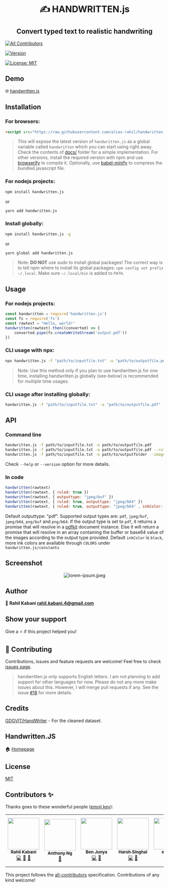 <h1 align="center">✍️ HANDWRITTEN.js</h1>
<h2 align="center">Convert typed text to realistic handwriting</h2>

<!-- ALL-CONTRIBUTORS-BADGE:START - Do not remove or modify this section -->
[![All Contributors](https://img.shields.io/badge/all_contributors-7-orange.svg?style=flat-square)](#contributors-)
<!-- ALL-CONTRIBUTORS-BADGE:END -->

[![Version](https://img.shields.io/npm/v/handwritten.js.svg)](https://www.npmjs.com/package/handwritten.js)

[![License: MIT](https://img.shields.io/badge/License-MIT-yellow.svg)](https://github.com/alias-rahil/handwritten.js/blob/master/LICENSE)

## Demo

🌐 [handwritten.js](https://alias-rahil.github.io/handwritten.js/)

## Installation

### For browsers:

```html
<script src="https://raw.githubusercontent.com/alias-rahil/handwritten.js/master/docs/handwritten.js"></script>
```

> This will expose the latest version of `handwritten.js` as a global variable called `handwritten` which you can start using right away. Check the contents of [docs/](https://github.com/alias-rahil/handwritten.js/blob/master/docs/) folder for a simple implementation. For other versions, install the required version with npm and use [browserify](https://www.npmjs.com/package/browserify) to compile it. Optionally, use [babel-minify](https://www.npmjs.com/package/babel-minify) to compress the bundled javascript file.

### For nodejs projects:

```bash
npm install handwritten.js
```

or

```bash
yarn add handwritten.js
```

### Install globally:

```bash
npm install handwritten.js -g
```

or

```bash
yarn global add handwritten.js
```

> Note: **DO NOT** use sudo to install global packages! The correct way is to tell npm where to install its global packages: `npm config set prefix ~/.local`. Make sure `~/.local/bin` is added to `PATH`.

## Usage

### For nodejs projects:

```javascript
const handwritten = require('handwritten.js')
const fs = require('fs')
const rawtext = "Hello, world!"
handwritten(rawtext).then((converted) => {
    converted.pipe(fs.createWriteStream('output.pdf'))
})
```

### CLI usage with npx:

```bash
npx handwritten.js -f "path/to/inputfile.txt" -o "path/to/outputfile.pdf"
```

> Note: Use this method only if you plan to use handwritten.js for one time, installing handwritten.js globally (see-below) is recommended for multiple time usages.

### CLI usage after installing globally:

```bash
handwritten.js -f "path/to/inputfile.txt" -o "path/to/outputfile.pdf"
```

## API

### Command line

```bash
handwritten.js -f path/to/inputfile.txt -o path/to/outputfile.pdf
handwritten.js -f path/to/inputfile.txt -o path/to/outputfile.pdf --ruled
handwritten.js -f path/to/inputfile.txt -o path/to/outputfolder --images png
```

Check `--help` or `--version` option for more details.

### In code

```javascript
handwritten(rawtext)
handwritten(rawtext, { ruled: true })
handwritten(rawtext, { outputtype: "jpeg/buf" })
handwritten(rawtext, { ruled: true, outputtype: "jpeg/b64" })
handwritten(rawtext, { ruled: true, outputtype: "jpeg/b64" , inkColor: COLORS.RED})
```

Default outputtype: "pdf". Supported output types are: `pdf`, `jpeg/buf`, `jpeg/b64`, `png/buf` and `png/b64`. If the output type is set to `pdf`, it returns a promise that will resolve in a [pdfkit](https://github.com/foliojs/pdfkit#readme) document instance. Else it will return a promise that will resolve in an array containing the buffer or base64 value of the images according to the output type provided. 
Default `inkColor` is `black`, more ink colors are available through `COLORS` under `handwritten.js/constants`

## Screenshot

<p align="center">
  <img align="center" src="https://raw.githubusercontent.com/alias-rahil/handwritten.js/master/screenshots/lorem-ipsum.jpeg" alt="lorem-ipsum.jpeg">
</p>

## Author

👤 **Rahil Kabani <rahil.kabani.4@gmail.com>**

## Show your support

Give a ⭐️ if this project helped you!

## 🤝 Contributing

Contributions, issues and feature requests are welcome! Feel free to check [issues page](https://github.com/alias-rahil/handwritten.js/issues).

> handwritten.js only supports English letters. I am not planning to add support for other languages for now. Please do not any more make issues about this. However, I will merge pull requests if any. See the issue [#18](https://github.com/alias-rahil/handwritten.js/issues/18) for more details.

## Credits

[GDGVIT/HandWriter](https://github.com/GDGVIT/HandWriter) - For the cleaned dataset.

## Handwritten.JS

🏠 [Homepage](https://github.com/alias-rahil/handwritten.js#readme)

## License

[MIT](https://github.com/alias-rahil/handwritten.js/blob/master/LICENSE)

## Contributors ✨

Thanks goes to these wonderful people ([emoji key](https://allcontributors.org/docs/en/emoji-key)):

<!-- ALL-CONTRIBUTORS-LIST:START - Do not remove or modify this section -->
<!-- prettier-ignore-start -->
<!-- markdownlint-disable -->
<table>
  <tr>
    <td align="center"><a href="https://alias-rahil.github.io/"><img src="https://avatars2.githubusercontent.com/u/59060219?v=4?s=100" width="100px;" alt=""/><br /><sub><b>Rahil Kabani</b></sub></a><br /><a href="https://github.com/alias-rahil/handwritten.js/commits?author=alias-rahil" title="Code">💻</a> <a href="https://github.com/alias-rahil/handwritten.js/commits?author=alias-rahil" title="Documentation">📖</a> <a href="#maintenance-alias-rahil" title="Maintenance">🚧</a></td>
    <td align="center"><a href="http://anthonyng.me"><img src="https://avatars1.githubusercontent.com/u/14035529?v=4?s=100" width="100px;" alt=""/><br /><sub><b>Anthony Ng</b></sub></a><br /><a href="https://github.com/alias-rahil/handwritten.js/commits?author=newyork-anthonyng" title="Documentation">📖</a></td>
    <td align="center"><a href="http://modernjsbyexample.net"><img src="https://avatars0.githubusercontent.com/u/7918387?v=4?s=100" width="100px;" alt=""/><br /><sub><b>Ben Junya</b></sub></a><br /><a href="https://github.com/alias-rahil/handwritten.js/commits?author=MrBenJ" title="Code">💻</a> <a href="https://github.com/alias-rahil/handwritten.js/commits?author=MrBenJ" title="Documentation">📖</a></td>
    <td align="center"><a href="https://github.com/hsrambo07"><img src="https://avatars0.githubusercontent.com/u/60664245?v=4?s=100" width="100px;" alt=""/><br /><sub><b>Harsh SInghal</b></sub></a><br /><a href="https://github.com/alias-rahil/handwritten.js/commits?author=hsrambo07" title="Code">💻</a> <a href="#maintenance-hsrambo07" title="Maintenance">🚧</a></td>
    <td align="center"><a href="https://github.com/etnnth"><img src="https://avatars3.githubusercontent.com/u/46907310?v=4?s=100" width="100px;" alt=""/><br /><sub><b>etienne</b></sub></a><br /><a href="https://github.com/alias-rahil/handwritten.js/commits?author=etnnth" title="Code">💻</a></td>
    <td align="center"><a href="https://github.com/ashikka"><img src="https://avatars.githubusercontent.com/u/58368421?v=4?s=100" width="100px;" alt=""/><br /><sub><b>Ashikka Gupta</b></sub></a><br /><a href="https://github.com/alias-rahil/handwritten.js/commits?author=ashikka" title="Code">💻</a> <a href="#maintenance-ashikka" title="Maintenance">🚧</a></td>
    <td align="center"><a href="https://github.com/suyashsonawane"><img src="https://avatars.githubusercontent.com/u/35629339?v=4" width="100px;" alt=""/><br /><sub><b>Suyash Sonawane</b></sub></a><br /><a href="https://github.com/alias-rahil/handwritten.js/commits?author=suyashsonawane" title="Code">💻</a> <a href="https://github.com/alias-rahil/handwritten.js/commits?author=suyashsonawane" title="Documentation">📖</a></td>
  </tr>
</table>

<!-- markdownlint-restore -->
<!-- prettier-ignore-end -->

<!-- ALL-CONTRIBUTORS-LIST:END -->

This project follows the [all-contributors](https://github.com/all-contributors/all-contributors) specification. Contributions of any kind welcome!
